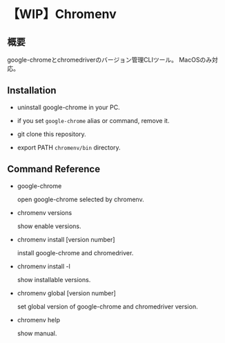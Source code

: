 # 【WIP】Chromenv
## 概要
google-chromeとchromedriverのバージョン管理CLIツール。
MacOSのみ対応。

## Installation

- uninstall google-chrome in your PC.

- if you set `google-chrome` alias or command, remove it.

- git clone this repository.

- export PATH `chromenv/bin` directory.

## Command Reference
- google-chrome

  open google-chrome selected by chromenv.

- chromenv versions

  show enable versions.

- chromenv install [version number]

  install google-chrome and chromedriver.

- chromenv install -l

  show installable versions.

- chromenv global [version number]

  set global version of google-chrome and chromedriver version.

- chromenv help

   show manual.
